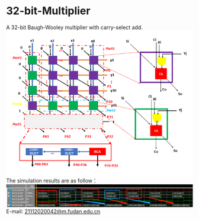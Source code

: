 # 32-bit-Multiplier
A 32-bit Baugh-Wooley multiplier with carry-select add.  
![Schematic](Schematic.png)  
The simulation results are as follow：  
![Simulation](simulation.png)  
E-mail: 21112020042@m.fudan.edu.cn  
